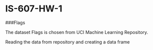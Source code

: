 # IS-607-HW-1

###Flags

The dataset Flags is chosen from UCI Machine Learning Repository.

Reading the data from repository and creating a data frame

